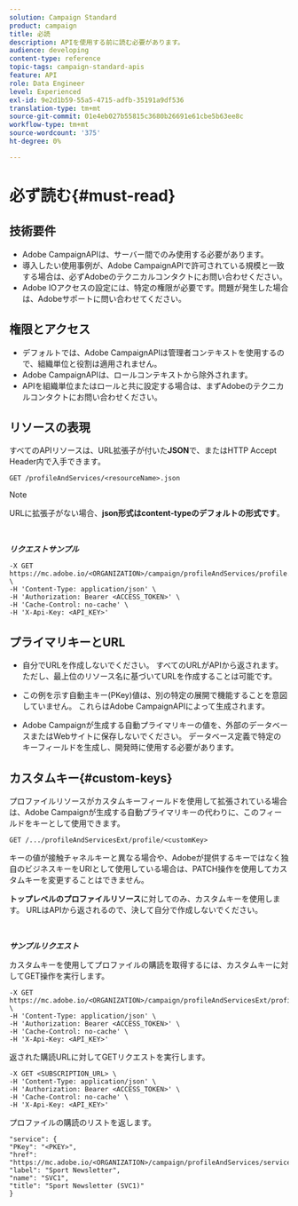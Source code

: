```yaml
---
solution: Campaign Standard
product: campaign
title: 必読
description: APIを使用する前に読む必要があります。
audience: developing
content-type: reference
topic-tags: campaign-standard-apis
feature: API
role: Data Engineer
level: Experienced
exl-id: 9e2d1b59-55a5-4715-adfb-35191a9df536
translation-type: tm+mt
source-git-commit: 01e4eb027b55815c3680b26691e61cbe5b63ee8c
workflow-type: tm+mt
source-wordcount: '375'
ht-degree: 0%

---
```


# 必ず読む{#must-read}

## 技術要件

* Adobe CampaignAPIは、サーバー間でのみ使用する必要があります。
* 導入したい使用事例が、Adobe CampaignAPIで許可されている規模と一致する場合は、必ずAdobeのテクニカルコンタクトにお問い合わせください。
* Adobe IOアクセスの設定には、特定の権限が必要です。問題が発生した場合は、Adobeサポートに問い合わせてください。

## 権限とアクセス

* デフォルトでは、Adobe CampaignAPIは管理者コンテキストを使用するので、組織単位と役割は適用されません。
* Adobe CampaignAPIは、ロールコンテキストから除外されます。
* APIを組織単位またはロールと共に設定する場合は、まずAdobeのテクニカルコンタクトにお問い合わせください。

## リソースの表現

すべてのAPIリソースは、URL拡張子が付いた&#x200B;**JSON**&#x200B;で、またはHTTP Accept Header内で入手できます。

`GET /profileAndServices/<resourceName>.json`

>[!NOTE]
>
>URLに拡張子がない場合、**json形式はcontent-typeのデフォルトの形式です**。

<br/>

***リクエストサンプル***

```
-X GET https://mc.adobe.io/<ORGANIZATION>/campaign/profileAndServices/profile.json \
-H 'Content-Type: application/json' \
-H 'Authorization: Bearer <ACCESS_TOKEN>' \
-H 'Cache-Control: no-cache' \
-H 'X-Api-Key: <API_KEY>'
```

## プライマリキーとURL

* 自分でURLを作成しないでください。 すべてのURLがAPIから返されます。 ただし、最上位のリソース名に基づいてURLを作成することは可能です。

* この例を示す自動主キー(PKey)値は、別の特定の展開で機能することを意図していません。 これらはAdobe CampaignAPIによって生成されます。

* Adobe Campaignが生成する自動プライマリキーの値を、外部のデータベースまたはWebサイトに保存しないでください。 データベース定義で特定のキーフィールドを生成し、開発時に使用する必要があります。

## カスタムキー{#custom-keys}

プロファイルリソースがカスタムキーフィールドを使用して拡張されている場合は、Adobe Campaignが生成する自動プライマリキーの代わりに、このフィールドをキーとして使用できます。

`GET /.../profileAndServicesExt/profile/<customKey>`

キーの値が接触チャネルキーと異なる場合や、Adobeが提供するキーではなく独自のビジネスキーをURIとして使用している場合は、PATCH操作を使用してカスタムキーを変更することはできません。

**トップレベルのプロファイルリソース**&#x200B;に対してのみ、カスタムキーを使用します。 URLはAPIから返されるので、決して自分で作成しないでください。

<br/>

***サンプルリクエスト***

カスタムキーを使用してプロファイルの購読を取得するには、カスタムキーに対してGET操作を実行します。

```
-X GET https://mc.adobe.io/<ORGANIZATION>/campaign/profileAndServicesExt/profile/<customKey> \
-H 'Content-Type: application/json' \
-H 'Authorization: Bearer <ACCESS_TOKEN>' \
-H 'Cache-Control: no-cache' \
-H 'X-Api-Key: <API_KEY>'
```

返された購読URLに対してGETリクエストを実行します。

```
-X GET <SUBSCRIPTION_URL> \
-H 'Content-Type: application/json' \
-H 'Authorization: Bearer <ACCESS_TOKEN>' \
-H 'Cache-Control: no-cache' \
-H 'X-Api-Key: <API_KEY>'
```

プロファイルの購読のリストを返します。

```
"service": {
"PKey": "<PKEY>",
"href": "https://mc.adobe.io/<ORGANIZATION>/campaign/profileAndServices/service/<PKEY>",
"label": "Sport Newsletter",
"name": "SVC1",
"title": "Sport Newsletter (SVC1)"
}
```
